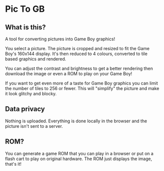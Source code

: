 # Pic To GB

## What is this?

A tool for converting pictures into Game Boy graphics!

You select a picture. The picture is cropped and resized to fit the Game Boy's 160x144 display. It's then reduced to 4 colours, converted to tile based graphics and rendered.

You can adjust the contrast and brightness to get a better rendering then download the image or even a ROM to play on your Game Boy!

If you want to get even more of a taste for Game Boy graphics you can limit the number of tiles to 256 or fewer. This will "simplify" the picture and make it look glitchy and blocky.

## Data privacy

Nothing is uploaded. Everything is done locally in the browser and the picture isn't sent to a server.

## ROM?

You can generate a game ROM that you can play in a browser or put on a flash cart to play on original hardware. The ROM just displays the image, that's it!